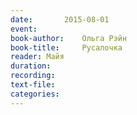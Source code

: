 ```yaml
---
date:		2015-08-01
event:
book-author:	Ольга Рэйн
book-title:		Русалочка
reader:	Майя
duration:
recording:
text-file:
categories:
---
```

